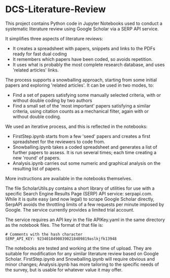 # DCS-Literature-Review

This project contains Python code in Jupyter Notebooks used to conduct a systematic literature review using Google Scholar via a SERP API service. 

It simplifies three aspects of literature reviews:
* It creates a spreadsheet with papers, snippets and links to the PDFs ready for fast dual coding
* It remembers which papers have been coded, so avoids repetition.
* It uses what is probably the most complete research database, and uses 'related articles' links. 

The process supports a snowballing approach, starting from some initial papers and exploring 'related articles'. It can be used in two modes, to:
* Find a set of papers satisfying some manually selected criteria, with or without double coding by two authors
* Find a small set of the 'most important' papers satisfying a similar criteria, using citation counts as a mechanical filter, again with or without double coding.

We used an iterative process, and this is reflected in the notebooks: 

* FirstStep.ipynb starts from a few 'seed' papers and creates a first spreadsheet for the reviewers to code from. 
* Snowballing.ipynb takes a coded spreadsheet and generates a list of further papers to assess. It is run several times; each time creating a new 'round' of papers.
* Analysis.ipynb carries out some numeric and graphical analysis on the resulting list of papers. 

More instructions are available in the notebooks themselves.

The file ScholarUtils.py contains a short library of utilities for use with a specific Search Engine Results Page (SERP) API service: serpapi.com. While it is quite easy (and now legal) to scrape Google Scholar directly, SerpAPI avoids the throttling limits of a few requests per minute imposed by Google. The service currently provides a limited trial account.

The service requires an API key in the file APIKey.yaml in the same directory as the notebook files. The format of that file is:

    # Comments with the hash character
    SERP_API_KEY: 92340184908390218409819aslkjfk13948

The notebooks are tested and working at the time of upload. They are suitable for modification for any similar literature review based on Google Scholar. FirstStep.ipynb and Snowballing.ipynb will require obvious and minor changes; Analysis.ipynb has more tailoring to the specific needs of the survey, but is usable for whatever value it may offer.


